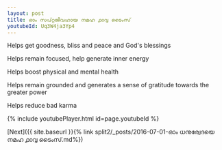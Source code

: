 ```yaml
---
layout: post
title: ഓം സപ്റ്റജീവഹായ നമഹ ൧൦൮ ടൈംസ്
youtubeId: Uq3W4ja3Yp4
---
```

 
 
Helps get goodness, bliss and peace and God's blessings
 
Helps remain focused, help generate inner energy 
 
Helps boost physical and mental health 
 
Helps remain grounded and generates a sense of gratitude towards the greater power 
 
Helps reduce bad karma
 
 
 
 


{% include youtubePlayer.html id=page.youtubeId %}
 
[Next]({{ site.baseurl }}{% link  split2/_posts/2016-07-01-ഓം ധനുര്വേദയെ നമഹ ൧൦൮ ടൈംസ്.md%})
 
